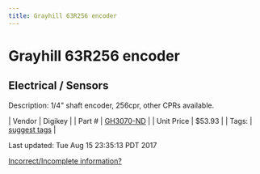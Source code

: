 ```yaml
---
title: Grayhill 63R256 encoder
---
```


# Grayhill 63R256 encoder
## Electrical / Sensors
Description: 	1/4" shaft encoder, 256cpr, other CPRs available.  

| Vendor | Digikey | 
| Part # | [GH3070-ND](http://www.digikey.com/product-search/en?mpart=63R256&vendor=136) | 
| Unit Price | $53.93 | 
| Tags: | [suggest tags](https://docs.google.com/forms/d/e/1FAIpQLSeWyY8v3RgOty-MyWmh9U0iivNYN_molChYyS-0U-o-kOAv_g/viewform) | 

Last updated: Tue Aug 15 23:35:13 PDT 2017

 [Incorrect/Incomplete information?](https://docs.google.com/forms/d/e/1FAIpQLSeWyY8v3RgOty-MyWmh9U0iivNYN_molChYyS-0U-o-kOAv_g/viewform)